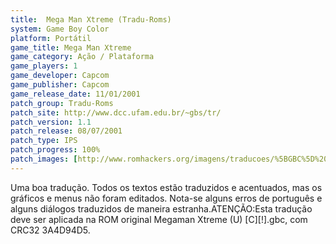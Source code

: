 ```yaml
---
title:  Mega Man Xtreme (Tradu-Roms)
system: Game Boy Color
platform: Portátil
game_title: Mega Man Xtreme
game_category: Ação / Plataforma
game_players: 1
game_developer: Capcom
game_publisher: Capcom
game_release_date: 11/01/2001
patch_group: Tradu-Roms
patch_site: http://www.dcc.ufam.edu.br/~gbs/tr/
patch_version: 1.1
patch_release: 08/07/2001
patch_type: IPS
patch_progress: 100%
patch_images: [http://www.romhackers.org/imagens/traducoes/%5BGBC%5D%20Megaman%20Xtreme%20-%20Tradu-Roms%20-%201.png,http://www.romhackers.org/imagens/traducoes/%5BGBC%5D%20Megaman%20Xtreme%20-%20Tradu-Roms%20-%202.png,http://www.romhackers.org/imagens/traducoes/%5BGBC%5D%20Megaman%20Xtreme%20-%20Tradu-Roms%20-%203.png]
---
```

Uma boa tradução. Todos os textos estão traduzidos e acentuados, mas os gráficos e menus não foram editados. Nota-se alguns erros de português e alguns diálogos traduzidos de maneira estranha.ATENÇÃO:Esta tradução deve ser aplicada na ROM original Megaman Xtreme (U) [C][!].gbc, com CRC32 3A4D94D5.